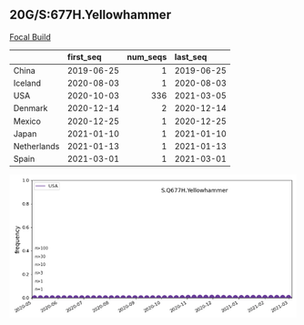 

## 20G/S:677H.Yellowhammer
[Focal Build](https://nextstrain.org/groups/neherlab/ncov/S.Q677H.Yellowhammer?c=gt-S_677&f_country=USA)

|             | first_seq   |   num_seqs | last_seq   |
|:------------|:------------|-----------:|:-----------|
| China       | 2019-06-25  |          1 | 2019-06-25 |
| Iceland     | 2020-08-03  |          1 | 2020-08-03 |
| USA         | 2020-10-03  |        336 | 2021-03-05 |
| Denmark     | 2020-12-14  |          2 | 2020-12-14 |
| Mexico      | 2020-12-25  |          1 | 2020-12-25 |
| Japan       | 2021-01-10  |          1 | 2021-01-10 |
| Netherlands | 2021-01-13  |          1 | 2021-01-13 |
| Spain       | 2021-03-01  |          1 | 2021-03-01 |

![Overall trends S.Q677H.Yellowhammer](/overall_trends_figures/overall_trends_S.Q677H.Yellowhammer.png)